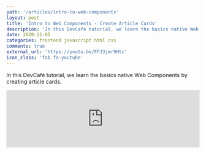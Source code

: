 ```yaml
---
path: '/articles/intro-to-web-components'
layout: post
title: 'Intro to Web Components - Create Article Cards'
description: 'In this DevCafé tutorial, we learn the basics native Web Components by creating article cards.'
date: 2020-11-05
categories: frontend javascript html css
comments: true
external_url: 'https://youtu.be/FFJ3jmr9Htc'
icon_class: 'fab fa-youtube'
---
```


In this DevCafé tutorial, we learn the basics native Web Components by creating article cards.

<div class="youtube-container">
  <iframe width="100%" height="" src="https://www.youtube.com/embed/FFJ3jmr9Htc" frameborder="0" allow="accelerometer; clipboard-write; encrypted-media; gyroscope; picture-in-picture" allowfullscreen></iframe>
</div>
